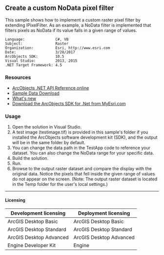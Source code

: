 ## Create a custom NoData pixel filter

This sample shows how to implement a custom raster pixel filter by extending IPixelFilter. As an example, a NoData filter is implemented that filters pixels as NoData if its value falls in a given range of values.  


<!-- TODO: Fill this section below with metadata about this sample-->
```
Language:              C#, VB
Subject:               Raster
Organization:          Esri, http://www.esri.com
Date:                  3/28/2017
ArcObjects SDK:        10.5
Visual Studio:         2013, 2015
.NET Target Framework: 4.5
```

### Resources

* [ArcObjects .NET API Reference online](http://desktop.arcgis.com/en/arcobjects/latest/net/webframe.htm)  
* [Sample Data Download](../../releases)  
* [What's new](http://desktop.arcgis.com/en/arcobjects/latest/net/webframe.htm#05247c04-bfd9-4e36-ae09-bc6e833c3b14.htm)  
* [Download the ArcObjects SDK for .Net from MyEsri.com](https://my.esri.com/)  

### Usage
1. Open the solution in Visual Studio.  
1. A test image (testimage.tif) is provided in this sample's folder if you installed the ArcObjects software development kit (SDK), and the output will be in the same folder by default.  
1. You can change the data path in the TestApp code to reference your dataset. You can also change the NoData range for your specific data.  
1. Build the solution.  
1. Run.  
1. Browse to the output raster dataset and compare the display with the original data. Notice the pixels that fell inside the given range of values do not appear on the screen. (Note: The output raster dataset is located in the Temp folder for the user's local settings.)  









---------------------------------

#### Licensing  
| Development licensing | Deployment licensing | 
| ------------- | ------------- | 
| ArcGIS Desktop Basic | ArcGIS Desktop Basic |  
| ArcGIS Desktop Standard | ArcGIS Desktop Standard |  
| ArcGIS Desktop Advanced | ArcGIS Desktop Advanced |  
| Engine Developer Kit | Engine |  


